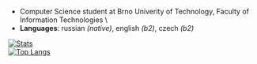 * Computer Science student at Brno Univerity of Technology, Faculty of Information Technologies
\
* **Languages**: russian *(native)*, english *(b2)*, czech *(b2)*

[![Stats](https://github-readme-stats.vercel.app/api?username=jsemaljaa&count_private=true&show_icons=true&theme=radical)](https://github.com/anuraghazra/github-readme-stats)
\
[![Top Langs](https://github-readme-stats.vercel.app/api/top-langs/?username=jsemaljaa&layout=compact)](https://github.com/anuraghazra/github-readme-stats)
